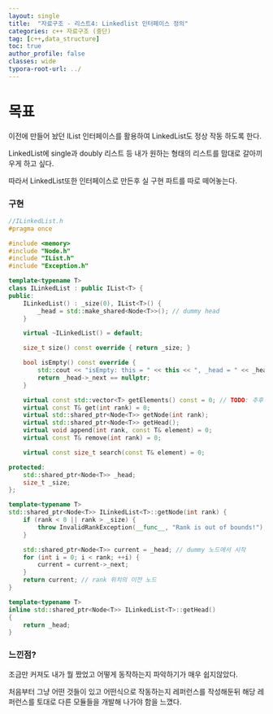 ```yaml
---
layout: single
title:  "자료구조 - 리스트4: Linkedlist 인터페이스 정의"
categories: c++ 자료구조 (중단)
tag: [c++,data_structure]
toc: true
author_profile: false
classes: wide
typora-root-url: ../
---
```


# 목표

이전에 만들어 놨던 IList 인터페이스를 활용하여 LinkedList도 정상 작동 하도록 한다.

LinkedList에 single과 doubly 리스트 등 내가 원하는 형태의 리스트를 맘대로 갈아끼우게 하고 싶다.

따라서 LinkedList또한 인터페이스로 만든후 실 구현 파트를 따로 떼어놓는다.

### 구현

```C++
//ILinkedList.h
#pragma once

#include <memory>
#include "Node.h"
#include "IList.h"
#include "Exception.h"

template<typename T>
class ILinkedList : public IList<T> {
public:
	ILinkedList() : _size(0), IList<T>() {
		_head = std::make_shared<Node<T>>(); // dummy head
	}

	virtual ~ILinkedList() = default;

	size_t size() const override { return _size; }

	bool isEmpty() const override {
		std::cout << "isEmpty: this = " << this << ", _head = " << _head.get() << std::endl;
		return _head->_next == nullptr;
	}

	virtual const std::vector<T> getElements() const = 0; // TODO: 추후 이터레이터로 변경
	virtual const T& get(int rank) = 0;
	virtual std::shared_ptr<Node<T>> getNode(int rank);
	virtual std::shared_ptr<Node<T>> getHead();
	virtual void append(int rank, const T& element) = 0;
	virtual const T& remove(int rank) = 0;

	virtual const size_t search(const T& element) = 0;

protected:
	std::shared_ptr<Node<T>> _head;
	size_t _size;
};

template<typename T>
std::shared_ptr<Node<T>> ILinkedList<T>::getNode(int rank) {
	if (rank < 0 || rank > _size) {
		throw InvalidRankException(__func__, "Rank is out of bounds!");
	}

	std::shared_ptr<Node<T>> current = _head; // dummy 노드에서 시작
	for (int i = 0; i < rank; ++i) {
		current = current->_next;
	}
	return current; // rank 위치의 이전 노드
}

template<typename T>
inline std::shared_ptr<Node<T>> ILinkedList<T>::getHead()
{
	return _head;
}

```



### 느낀점?

조금만 커져도 내가 뭘 짰었고 어떻게 동작하는지 파악하기가 매우 쉽지않았다.

처음부터 그냥 어떤 것들이 있고 어떤식으로 작동하는지 레퍼런스를 작성해둔뒤 해당 레퍼런스를 토대로 다른 모듈들을 개발해 나가야 함을 느꼈다.


